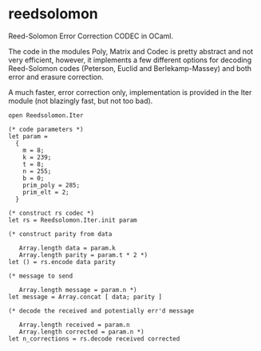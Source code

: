 reedsolomon
===========

Reed-Solomon Error Correction CODEC in OCaml.

The code in the modules Poly, Matrix and Codec is pretty abstract and
not very efficient, however, it implements a few different options
for decoding Reed-Solomon codes (Peterson, Euclid and Berlekamp-Massey)
and both error and erasure correction.

A much faster, error correction only, implementation is
provided in the Iter module (not blazingly fast, but not too bad).

```
open Reedsolomon.Iter

(* code parameters *)
let param = 
  {
    m = 8;
    k = 239;
    t = 8;
    n = 255;
    b = 0;
    prim_poly = 285;
    prim_elt = 2;
  }

(* construct rs codec *)
let rs = Reedsolomon.Iter.init param

(* construct parity from data

   Array.length data = param.k
   Array.length parity = param.t * 2 *)
let () = rs.encode data parity

(* message to send 

   Array.length message = param.n *)
let message = Array.concat [ data; parity ]

(* decode the received and potentially err'd message 

   Array.length received = param.n
   Array.length corrected = param.n *)
let n_corrections = rs.decode received corrected
```

